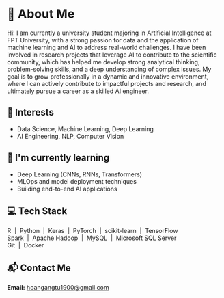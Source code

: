 # 👋 About Me

Hi! I am currently a university student majoring in Artificial Intelligence at FPT University, with a strong passion for data and the application of machine learning and AI to address real-world challenges. I have been involved in research projects that leverage AI to contribute to the scientific community, which has helped me develop strong analytical thinking, problem-solving skills, and a deep understanding of complex issues. My goal is to grow professionally in a dynamic and innovative environment, where I can actively contribute to impactful projects and research, and ultimately pursue a career as a skilled AI engineer.

## 🧠 Interests
- Data Science, Machine Learning, Deep Learning
- AI Engineering, NLP, Computer Vision

## 🌱 I'm currently learning
- Deep Learning (CNNs, RNNs, Transformers)
- MLOps and model deployment techniques
- Building end-to-end AI applications

## 💻 Tech Stack
R &nbsp;|&nbsp; Python &nbsp;|&nbsp; Keras &nbsp;|&nbsp; PyTorch &nbsp;|&nbsp; scikit-learn &nbsp;|&nbsp; TensorFlow  
Spark &nbsp;|&nbsp; Apache Hadoop &nbsp;|&nbsp; MySQL &nbsp;|&nbsp; Microsoft SQL Server  
Git &nbsp;|&nbsp; Docker

## 📬 Contact Me

**Email:** hoangangtu1900@gmail.com
